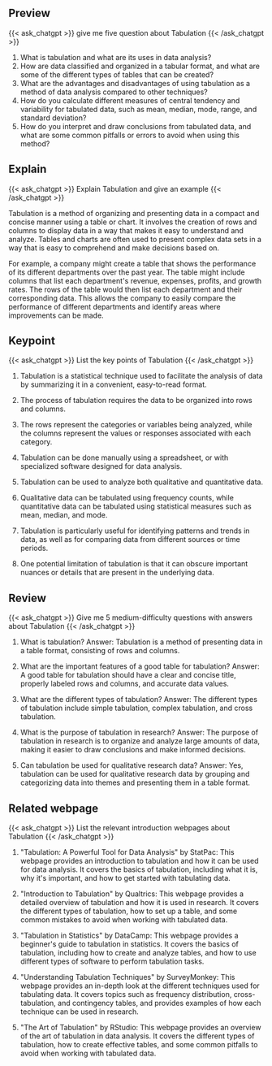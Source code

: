 ## Preview
{{< ask_chatgpt >}}
give me five question about Tabulation
{{< /ask_chatgpt >}}



1. What is tabulation and what are its uses in data analysis?
2. How are data classified and organized in a tabular format, and what are some of the different types of tables that can be created?
3. What are the advantages and disadvantages of using tabulation as a method of data analysis compared to other techniques?
4. How do you calculate different measures of central tendency and variability for tabulated data, such as mean, median, mode, range, and standard deviation?
5. How do you interpret and draw conclusions from tabulated data, and what are some common pitfalls or errors to avoid when using this method?   

## Explain
{{< ask_chatgpt >}}
Explain Tabulation and give an example
{{< /ask_chatgpt >}}



Tabulation is a method of organizing and presenting data in a compact and concise manner using a table or chart. It involves the creation of rows and columns to display data in a way that makes it easy to understand and analyze. Tables and charts are often used to present complex data sets in a way that is easy to comprehend and make decisions based on.

For example, a company might create a table that shows the performance of its different departments over the past year. The table might include columns that list each department's revenue, expenses, profits, and growth rates. The rows of the table would then list each department and their corresponding data. This allows the company to easily compare the performance of different departments and identify areas where improvements can be made.   

## Keypoint
{{< ask_chatgpt >}}
List the key points of Tabulation
{{< /ask_chatgpt >}}



1. Tabulation is a statistical technique used to facilitate the analysis of data by summarizing it in a convenient, easy-to-read format.

2. The process of tabulation requires the data to be organized into rows and columns.

3. The rows represent the categories or variables being analyzed, while the columns represent the values or responses associated with each category.

4. Tabulation can be done manually using a spreadsheet, or with specialized software designed for data analysis.

5. Tabulation can be used to analyze both qualitative and quantitative data.

6. Qualitative data can be tabulated using frequency counts, while quantitative data can be tabulated using statistical measures such as mean, median, and mode.

7. Tabulation is particularly useful for identifying patterns and trends in data, as well as for comparing data from different sources or time periods.

8. One potential limitation of tabulation is that it can obscure important nuances or details that are present in the underlying data.   

## Review
{{< ask_chatgpt >}}
Give me 5 medium-difficulty questions with answers about Tabulation
{{< /ask_chatgpt >}}



1. What is tabulation?
Answer: Tabulation is a method of presenting data in a table format, consisting of rows and columns.

2. What are the important features of a good table for tabulation?
Answer: A good table for tabulation should have a clear and concise title, properly labeled rows and columns, and accurate data values.

3. What are the different types of tabulation?
Answer: The different types of tabulation include simple tabulation, complex tabulation, and cross tabulation.

4. What is the purpose of tabulation in research?
Answer: The purpose of tabulation in research is to organize and analyze large amounts of data, making it easier to draw conclusions and make informed decisions.

5. Can tabulation be used for qualitative research data?
Answer: Yes, tabulation can be used for qualitative research data by grouping and categorizing data into themes and presenting them in a table format.   

## Related webpage
{{< ask_chatgpt >}}
List the relevant introduction webpages about Tabulation
{{< /ask_chatgpt >}}



1. "Tabulation: A Powerful Tool for Data Analysis" by StatPac: This webpage provides an introduction to tabulation and how it can be used for data analysis. It covers the basics of tabulation, including what it is, why it's important, and how to get started with tabulating data.

2. "Introduction to Tabulation" by Qualtrics: This webpage provides a detailed overview of tabulation and how it is used in research. It covers the different types of tabulation, how to set up a table, and some common mistakes to avoid when working with tabulated data.

3. "Tabulation in Statistics" by DataCamp: This webpage provides a beginner's guide to tabulation in statistics. It covers the basics of tabulation, including how to create and analyze tables, and how to use different types of software to perform tabulation tasks.

4. "Understanding Tabulation Techniques" by SurveyMonkey: This webpage provides an in-depth look at the different techniques used for tabulating data. It covers topics such as frequency distribution, cross-tabulation, and contingency tables, and provides examples of how each technique can be used in research.

5. "The Art of Tabulation" by RStudio: This webpage provides an overview of the art of tabulation in data analysis. It covers the different types of tabulation, how to create effective tables, and some common pitfalls to avoid when working with tabulated data.   


